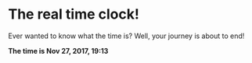 # The real time clock!

Ever wanted to know what the time is? Well, your journey is about to end!

**The time is Nov 27, 2017, 19:13**